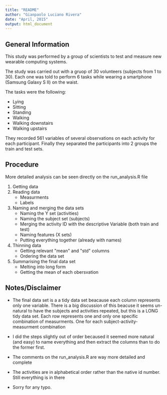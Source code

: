 ```yaml
---
title: "README"
author: "Gianpaolo Luciano Rivera"
date: "April, 2015"
output: html_document
---
```


## General Information
This study was performed by a group of scientists to test and measure new wearable computing systems.

The study was carried out with a gruop of 30 volunteers (subjects from 1 to 30). 
Each one was told to perform 6 tasks while wearing a smartphone (Samsung Galaxy S II) on the waist. 

The tasks were the following:
* Lying
* Sitting
* Standing
* Walking
* Walking downstairs
* Walking upstairs

They recorded 561 variables of several observations on each activity for each participant.
Finally they separated the participants into 2 groups the train and test sets.

## Procedure
More detailed analysis can be seen directly on the run_analysis.R file

1. Getting data
2. Reading data
    + Measurments
    + Labels
3. Naming and merging the data sets
    + Naming the Y set (activities)
    + Naming the subject set (subjects)
    + Merging the activity ID with the descriptive Variable (both train and test)
    + Naming features (X sets)
    + Putting everything together (already with names)
4. Thinning data
    + Getting relevant "mean" and "std" columns
    + Ordering the data set
5. Summarising the final data set
    + Melting into long form
    + Getting the mean of each obersvation
    
## Notes/Disclaimer

* The final data set is a a tidy data set beacause each column represents only one variable. There is a big discussion of this beacuse it seems un-natural to have the subjects and activities repeated, but this is a LONG tidy data set. Each row represents one and only one specific combination of measurments. One for each subject-activity-measurment combination

* I did the steps slightly out of order becaused it seemed more natural (and easy) to name everything and then extract the columns than to do the former first.

* The comments on the run_analysis.R are way more detailed and complete

* The activities are in alphabetical order rather than the native id number. Still everything is in there

* Sorry for any typo.
    